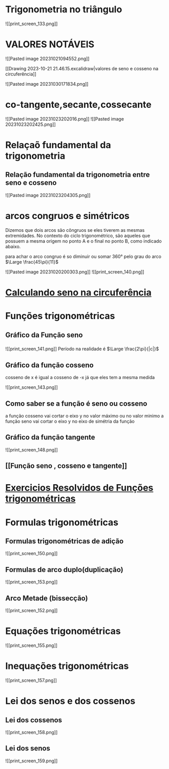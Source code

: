 
# Trigonometria no triângulo

![[print_screen_133.png]]
# VALORES NOTÁVEIS

![[Pasted image 20231021094552.png]]

[[Drawing 2023-10-21 21.46.15.excalidraw|valores de seno e cosseno na circuferência]]


![[Pasted image 20231030171834.png]]


# co-tangente,secante,cossecante

![[Pasted image 20231023202016.png]]
![[Pasted image 20231023202425.png]]

# Relaçaõ fundamental da trigonometria
## Relação fundamental da trigonometria entre seno e cosseno

![[Pasted image 20231023204305.png]]

# arcos congruos e simétricos

Dizemos que dois arcos são côngruos se eles tiverem as mesmas extremidades. No contexto do ciclo trigonométrico, são aqueles que possuem a mesma origem no ponto A e o final no ponto B, como indicado abaixo.

para achar o arco congruo é so diminuir ou somar  360° pelo grau do arco
$\Large \frac{45\pi}{11}$


![[Pasted image 20231020200303.png]]
![[print_screen_140.png]]


# [Calculando seno na circuferência](https://www.youtube.com/watch?v=o0mC7VwnZnI&list=PLEfwqyY2ox86JU-fviQa08fMH67W6oAKo&index=8)

# Funções trigonométricas

## Gráfico da Função seno

### 
![[print_screen_141.png]]
Período na realidade é $\Large \frac{2\pi}{|c|}$
## Gráfico da função cosseno

cosseno de x é igual a cosseno de -x já que eles tem a mesma medida


![[print_screen_143.png]]





## Como saber se a função é seno ou cosseno
a função cosseno vai cortar o eixo y no valor máximo ou  no valor minimo
a função seno vai cortar o eixo y no eixo de simétria da função
## Gráfico da função tangente

![[print_screen_148.png]]
## [[Função seno , cosseno e tangente]]

# [Exercicios Resolvidos de Funções trigonométricas](https://www.youtube.com/watch?v=T-PoZNSp6lM)
# Formulas trigonométricas

## Formulas trigonométricas de adição

![[print_screen_150.png]]

## Formulas de arco duplo(duplicação)


![[print_screen_153.png]]



## Arco Metade (bissecção)
![[print_screen_152.png]]


# Equações trigonométricas

![[print_screen_155.png]]


# Inequações trigonométricas

![[print_screen_157.png]]
# Lei dos senos e dos cossenos

## Lei dos cossenos

![[print_screen_158.png]]




## Lei dos senos

![[print_screen_159.png]]

